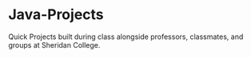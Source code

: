 # Java-Projects
Quick Projects built during class alongside professors, classmates, and groups at Sheridan College.
